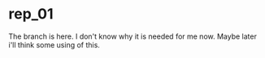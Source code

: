 # rep_01
The branch is here. I don't know why it is needed for me now.
Maybe later i'll think some using of this.
